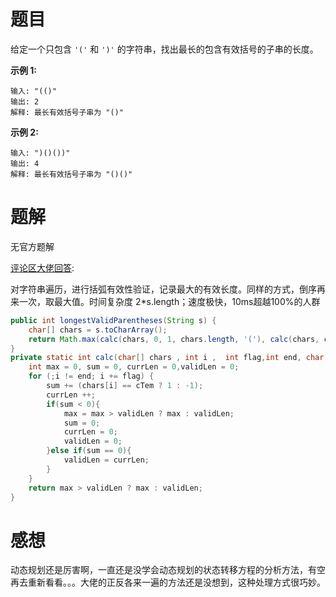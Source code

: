 # 题目

给定一个只包含 `'('` 和 `')'` 的字符串，找出最长的包含有效括号的子串的长度。

**示例 1:**

```
输入: "(()"
输出: 2
解释: 最长有效括号子串为 "()"
```

**示例 2:**

```
输入: ")()())"
输出: 4
解释: 最长有效括号子串为 "()()"
```

# 题解

无官方题解

[评论区大佬回答](https://leetcode-cn.com/problems/longest-valid-parentheses/comments/4729):

对字符串遍历，进行括弧有效性验证，记录最大的有效长度。同样的方式，倒序再来一次，取最大值。时间复杂度 2*s.length；速度极快，10ms超越100%的人群

```java
public int longestValidParentheses(String s) {
	char[] chars = s.toCharArray();
	return Math.max(calc(chars, 0, 1, chars.length, '('), calc(chars, chars.length -1, -1, -1, ')'));
}
private static int calc(char[] chars , int i ,  int flag,int end, char cTem){
	int max = 0, sum = 0, currLen = 0,validLen = 0;
	for (;i != end; i += flag) {
		sum += (chars[i] == cTem ? 1 : -1);
        currLen ++;
		if(sum < 0){
			max = max > validLen ? max : validLen;
			sum = 0;
			currLen = 0;
            validLen = 0;
		}else if(sum == 0){
            validLen = currLen;
        }
	}
	return max > validLen ? max : validLen;
}
```

# 感想

动态规划还是厉害啊，一直还是没学会动态规划的状态转移方程的分析方法，有空再去重新看看。。。大佬的正反各来一遍的方法还是没想到，这种处理方式很巧妙。